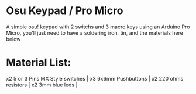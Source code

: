 # Osu Keypad / Pro Micro
A simple osu! keypad with 2 switchs and 3 macro keys using an Arduino Pro Micro, you'll just need to have a soldering iron, tin, and the materials here below

# Material List:
x2 5 or 3 Pins MX Style switches |
x3 6x6mm Pushbuttons |
x2 220 ohms resistors |
x2 3mm blue leds |
